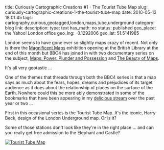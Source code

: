 title: Curiously Cartographic Creations #1 - The Tourist Tube Map
slug: curiously-cartographic-creations-1-the-tourist-tube-map
date: 2010-05-13 18:01:45
tags: cartography,curious,geotagged,london,maps,tube,underground
category: blog
link: 
description: 
type: text
has_math: no
status: published
geo_place: the Yahoo! London office
geo_lng: -0.1292006
geo_lat: 51.5141985

London seems to have gone ever so slightly maps crazy of recent. Not only is there the [Magnificent Maps](https://www.bl.uk/magnificentmaps/ "https://www.bl.uk/magnificentmaps/") exhibition opening at the British Library at the end of this month but BBC4 has joined in with two documentary series on the subject, [Maps: Power, Plunder and Possession](https://www.bbc.co.uk/programmes/b00s5m7w "https://www.bbc.co.uk/programmes/b00s5m7w") and [The Beauty of Maps](https://www.bbc.co.uk/programmes/b00s2w83 "https://www.bbc.co.uk/programmes/b00s2w83").

It's all very geotastic ...

<!-- TEASER_END -->

One of the themes that threads through both the BBC4 series is that a map says as much about the fears, hopes, dreams and prejudices of its target audience as it does about the relationship of places on the surface of the Earth. Nowhere could this be more ably demonstrated in some of the bookmarks that have been appearing in my [delicious stream](https://delicious.com/vicchi/map "https://delicious.com/vicchi/map") over the past year or two ...

First in this occasional series is the Tourist Tube Map. It's the iconic, Harry Beck, design of the London Underground map. Or is it?

Some of those stations don't look like they're in the right place ... and can you really get free admission to the Elephant and Castle?

[![Tourist Tube Map](/wp-content/uploads/2010/05/mapbig-300x282.gif)](https://www.b3ta.com/board/7965418 "Tourist Tube Map")




